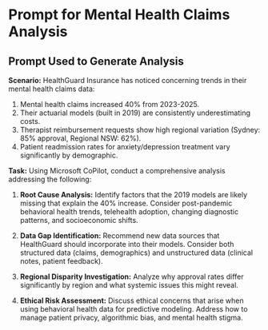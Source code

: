 # Prompt for Mental Health Claims Analysis

## Prompt Used to Generate Analysis

**Scenario:**
HealthGuard Insurance has noticed concerning trends in their mental health claims data:

1. Mental health claims increased 40% from 2023-2025.
2. Their actuarial models (built in 2019) are consistently underestimating costs.
3. Therapist reimbursement requests show high regional variation (Sydney: 85% approval, Regional NSW: 62%).
4. Patient readmission rates for anxiety/depression treatment vary significantly by demographic.

**Task:**
Using Microsoft CoPilot, conduct a comprehensive analysis addressing the following:

1. **Root Cause Analysis:** Identify factors that the 2019 models are likely missing that explain the 40% increase. Consider post-pandemic behavioral health trends, telehealth adoption, changing diagnostic patterns, and socioeconomic shifts.

2. **Data Gap Identification:** Recommend new data sources that HealthGuard should incorporate into their models. Consider both structured data (claims, demographics) and unstructured data (clinical notes, patient feedback).

3. **Regional Disparity Investigation:** Analyze why approval rates differ significantly by region and what systemic issues this might reveal.

4. **Ethical Risk Assessment:** Discuss ethical concerns that arise when using behavioral health data for predictive modeling. Address how to manage patient privacy, algorithmic bias, and mental health stigma.